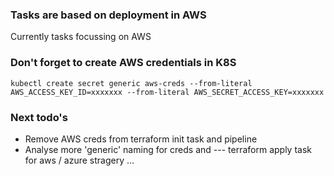 ### Tasks are based on deployment in AWS
Currently tasks focussing on AWS

### Don't forget to create AWS credentials in K8S
```
kubectl create secret generic aws-creds --from-literal AWS_ACCESS_KEY_ID=xxxxxxx --from-literal AWS_SECRET_ACCESS_KEY=xxxxxxx
```
### Next todo's
- Remove AWS creds from terraform init task and pipeline
- Analyse more 'generic' naming for creds and  --- terraform apply task for aws / azure stragery ...

